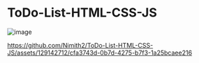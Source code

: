 # ToDo-List-HTML-CSS-JS
![image](https://github.com/Nimith2/ToDo-List-HTML-CSS-JS/assets/129142712/6138e6b5-be45-494f-a6e9-fe156af66679)



https://github.com/Nimith2/ToDo-List-HTML-CSS-JS/assets/129142712/cfa3743d-0b7d-4275-b7f3-1a25bcaee216

